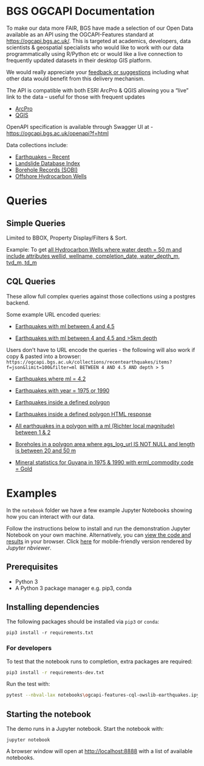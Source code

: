 # BGS OGCAPI Documentation

To make our data more FAIR, BGS have made a selection of our Open Data available as an API using the OGCAPI-Features standard at https://ogcapi.bgs.ac.uk/. This is targeted at academics, developers, data scientists & geospatial specialists who would like to work with our data programmatically using R/Python etc or would like a live connection to frequently updated datasets in their desktop GIS platform.  

We would really appreciate your [feedback or suggestions](https://github.com/BritishGeologicalSurvey/BGS-OGCAPI-Documentation/issues) including what other data would benefit from this delivery mechanism.

The API is compatible with both ESRI ArcPro & QGIS allowing you a “live” link to the data – useful for those with frequent updates
- [ArcPro](https://pro.arcgis.com/en/pro-app/2.8/help/data/services/add-ogc-api-services.htm)
- [QGIS](https://docs.qgis.org/3.22/en/docs/training_manual/online_resources/wfs.html)

OpenAPI specification is available through Swagger UI at - https://ogcapi.bgs.ac.uk/openapi?f=html 

Data collections include:
- [Earthquakes – Recent](https://ogcapi.bgs.ac.uk/collections/recentearthquakes)
- [Landslide Database Index](https://ogcapi.bgs.ac.uk/collections/landslideindex) 
- [Borehole Records (SOBI)](https://ogcapi.bgs.ac.uk/collections/onshoreboreholeindex)
- [Offshore Hydrocarbon Wells](https://ogcapi.bgs.ac.uk/collections/offshore-hydrocarbon-wells)

# Queries

## Simple Queries

Limited to BBOX, Property Display/Filters & Sort.

Example: To get [all Hydrocarbon Wells where water depth = 50 m and include attributes wellid, wellname, completion_date, water_depth_m, tvd_m, td_m](https://ogcapi.bgs.ac.uk/collections/offshore-hydrocarbon-wells/items?f=json&lang=en-US&limit=10&properties=wellid,wellname,completion_date,water_depth_m,tvd_m,td_m&water_depth_m=50) 

## CQL Queries

These allow full complex queries against those collections using a postgres backend. 

Some example URL encoded queries:

- [Earthquakes with ml between 4 and 4.5](https://ogcapi.bgs.ac.uk/collections/recentearthquakes/items?f=json&limit=100&filter=ml%20BETWEEN%204%20AND%204.5)

- [Earthquakes with ml between 4 and 4.5 and >5km depth](https://ogcapi.bgs.ac.uk/collections/recentearthquakes/items?f=json&limit=100&filter=ml%20BETWEEN%204%20AND%204.5%20AND%20depth%20%3E%205)

Users don't have to URL encode the queries - the following will also work if copy & pasted into a browser:
`https://ogcapi.bgs.ac.uk/collections/recentearthquakes/items?f=json&limit=100&filter=ml BETWEEN 4 AND 4.5 AND depth > 5`

- [Earthquakes where ml = 4.2](https://ogcapi.bgs.ac.uk/collections/recentearthquakes/items?f=json&limit=100&filter=ml=%274.2%27)

- [Earthquakes with year = 1975 or 1990](https://ogcapi.bgs.ac.uk/collections/recentearthquakes/items?f=json&limit=100&filter=year%20IN%20(%271975%27,%271990%27))

- [Earthquakes inside a defined polygon](https://ogcapi.bgs.ac.uk/collections/recentearthquakes/items?f=json&limit=100&filter=INTERSECTS(shape_wmerc,POLYGON((-4.724%2050.238,-5.021%2050.351,-5.394%2050.393,-5.735%2050.238,-5.812%2050.041,-5.416%2049.921,-4.988%2049.886,-4.724%2050.238))))

- [Earthquakes inside a defined polygon HTML response](https://ogcapi.bgs.ac.uk/collections/recentearthquakes/items?filter=INTERSECTS(shape_wmerc,POLYGON((-4.724%2050.238,-5.021%2050.351,-5.394%2050.393,-5.735%2050.238,-5.812%2050.041,-5.416%2049.921,-4.988%2049.886,-4.724%2050.238)))&limit=100)

- [All earthquakes in a polygon with a ml (Richter local magnitude) between 1 & 2](https://ogcapi.bgs.ac.uk/collections/recentearthquakes/items?limit=100&filter=INTERSECTS(shape_wmerc,POLYGON((-4.724%2050.238,-5.021%2050.351,-5.394%2050.393,-5.735%2050.238,-5.812%2050.041,-5.416%2049.921,-4.988%2049.886,-4.724%2050.238)))%20AND%20ml%20BETWEEN%201%20AND%202)

- [Boreholes in a polygon area where ags_log_url IS NOT NULL and length is between 20 and 50 m](https://ogcapi.bgs.ac.uk/collections/onshoreboreholeindex/items?f=json&filter=INTERSECTS%28shape,POLYGON%28%28-4.724%2050.238,-5.021%2050.351,-5.394%2050.393,-5.735%2050.238,-5.812%2050.041,-5.416%2049.921,-4.988%2049.886,-4.724%2050.238%29%29%29%20AND%20ags_log_url%20IS%20NOT%20NULL%20AND%20length%20BETWEEN%2010%20AND%2050&limit=10000)

- [Mineral statistics for Guyana in 1975 & 1990 with erml_commodity code = Gold](https://ogcapi.bgs.ac.uk/collections/world-mineral-statistics/items?filter=erml_commodity%20LIKE%20%27Gold%27%20AND%20yearbook%20IN%20(%271975%27,%271990%27)%20AND%20iso3%20=%20GUY&f=json&limit=100)


# Examples

In the `notebook` folder we have a few example Jupyter Notebooks showing how you can interact with our data. 

Follow the instructions below to install and run the demonstration Jupyter Notebook on your own
machine.  Alternatively, you can [view the code and results](notebooks\ogcapi-features-cql-owslib-earthquakes.ipynb) in your browser.  Click [here](https://nbviewer.org/github/BritishGeologicalSurvey/BGS-OGCAPI-Documentation/blob/main/notebooks/ogcapi-features-cql-owslib-earthquakes.ipynb) for mobile-friendly version rendered by _Jupyter nbviewer_.

## Prerequisites

+ Python 3
+ A Python 3 package manager e.g. pip3, conda

## Installing dependencies

The following packages should be installed via `pip3` or `conda`:

```
pip3 install -r requirements.txt
```

### For developers

To test that the notebook runs to completion, extra packages are required:

```bash
pip3 install -r requirements-dev.txt
```

Run the test with:

```bash
pytest --nbval-lax notebooks\ogcapi-features-cql-owslib-earthquakes.ipynb
```


## Starting the notebook

The demo runs in a Jupyter notebook.  Start the notebook with:

```
jupyter notebook
```

A browser window will open at [http://localhost:8888](http://localhost:8888)
with a list of available notebooks.
